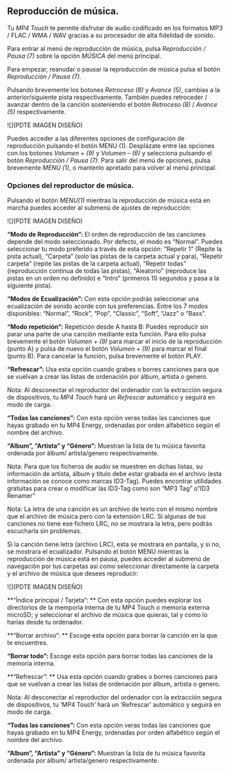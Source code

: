 ## Reproducción de música.

Tu *MP4 Touch* te permite disfrutar de audio codificado en los formatos MP3 / FLAC / WMA / WAV gracias a su procesador de alta fidelidad de sonido. 

Para entrar al menú de reproducción de música, pulsa *Reproducción / Pausa (7)* sobre la opción *MÚSICA* del menú principal.

Para empezar, reanudar o pausar la reproducción de música pulsa el botón *Reproducción / Pausa (7).*

Pulsando brevemente los botones *Retroceso (8)* y *Avance (5)*, cambias a la anterior/siguiente pista respectivamente. También puedes retroceder / avanzar dentro de la canción sosteniendo el botón *Retroceso (8)* / *Avance (5)* respectivamente.

![](PDTE IMAGEN DISEÑO)


Puedes acceder a las diferentes opciones de configuración de reproducción pulsando el botón MENU (1). Desplázate entre las opciones con los botones *Volumen + (9)* y *Volumen – (6)* y selecciona pulsando el botón *Reproducción / Pausa (7)*. Para salir del menú de opciones, pulsa brevemente *MENU (1)*, o mantenlo apretado para volver al menú principal.


### **Opciones del reproductor de música.**

Pulsando el botón *MENU(1)* mientras la reproducción de música está en marcha puedes acceder al submenú de ajustes de reproducción:

![](PDTE IMAGEN DISEÑO)


**“Modo de Reproducción”:** 
El orden de reproducción de las canciones depende del modo seleccionado. Por defecto, el modo es “Normal”. Puedes seleccionar tu modo preferido a través de esta opción: “Repetir 1” (Repite la pista actual), “Carpeta” (solo las pistas de la carpeta actual y para), “Repetir carpeta” (repite las pistas de la carpeta actual), “Repetir todas” (reproducción continua de todas las pistas), “Aleatorio” (reproduce las pistas en un orden no definido) e “Intro” (primeros 10 segundos y pasa a la siguiente pista).

**“Modos de Ecualización”:**
Con esta opción podrás seleccionar una ecualización de sonido acorde con tus preferencias. Entre los 7 modos disponibles: “Normal”, “Rock”, “Pop”, “Classic”, “Soft”, “Jazz” o “Bass”.

**“Modo repetición”:**
Repetición desde A hasta B: Puedes reproducir sin parar una parte de una canción mediante esta función. Para ello pulsa brevemente el botón *Volumen + (9)* para marcar el inicio de la reproducción (punto A) y pulsa de nuevo el botón *Volumen + (9)*  para marcar el final (punto B). Para cancelar la función, pulsa brevemente el botón PLAY.

**“Refrescar”:**
Usa esta opción cuando grabes o borres canciones para que se vuelvan a crear las listas de ordenación por álbum, artista o genero.

Nota: Al desconectar el reproductor del ordenador con la extracción segura de dispositivos, tu *MP4 Touch* hará un *Refrescar* automático y seguirá en modo de carga.

**“Todas las canciones”:**
Con esta opción veras todas las canciones que hayas grabado en tu MP4 Energy, ordenadas por orden alfabético según el nombre del archivo.

**“Album”, “Artista” y “Género”:** 
Muestran la lista de tu música favorita ordenada por álbum/ artista/genero respectivamente.

Nota: Para que los ficheros de audio se muestren en dichas listas, su información de artista, álbum y titulo debe estar grabada en el archivo (esta información se conoce como marcas ID3-Tag). Puedes encontrar utilidades gratuitas para crear o modificar las ID3-Tag como son “MP3 Tag” o“ID3 Renamer”

Nota: La letra de una canción es un archivo de texto con el mismo nombre que el archivo de música pero con la extensión LRC. Si algunas de tus canciones no tiene ese fichero LRC, no se mostrara la letra, pero podrás escucharla sin problemas.

Si la canción tiene letra (archivo LRC), esta se mostrara en pantalla, y si no, se
mostrara el ecualizador.
Pulsando el botón MENU mientras la reproducción de música está en pausa, puedes acceder al submenú de navegación por tus carpetas así como seleccionar directamente la carpeta y el archivo de música que desees reproducir:

![](PDTE IMAGEN DISEÑO)


**“Índice principal / Tarjeta”: **
Con esta opción puedes explorar los directorios de la memporia interna de tu MP4 Touch o memoria externa microSD; y seleccionar el archivo de música que quieras, tal y como lo harías desde tu ordenador.

**“Borrar archivo”: **
Escoge esta opción para borrar la canción en la que te encuentres.

**“Borrar todo”:** 
Escoge esta opción para borrar todas las canciones de la memoria interna.

**“Refrescar”: **
Usa esta opción cuando grabes o borres canciones para que se vuelvan a crear las listas de ordenación por álbum, artista o genero.

Nota: Al desconectar el reproductor del ordenador con la extracción segura de dispositivos, tu ‘MP4 Touch’ hará un ‘Refrescar’ automático y seguirá en modo de carga.

**“Todas las canciones”:**
Con esta opción veras todas las canciones que hayas grabado en tu MP4 Energy, ordenadas por orden alfabético según el nombre del archivo.

**“Album”, “Artista” y “Género”:** Muestran la lista de tu música favorita ordenada por álbum/ artista/genero respectivamente.
